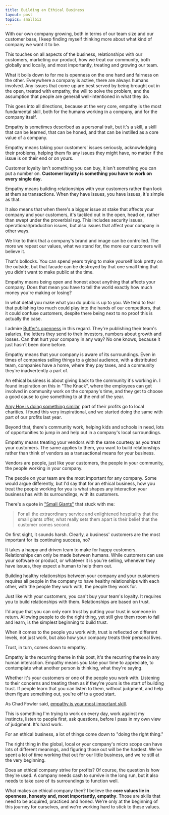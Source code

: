 ```yaml
---
title: Building an Ethical Business
layout: post
topics: smallbiz
---
```

With our own company growing, both in terms of our team size and our customer
base, I keep finding myself thinking more about what kind of company we want it
to be.

This touches on all aspects of the business, relationships with our customers,
marketing our product, how we treat our community, both globally and locally,
and most importantly, treating and growing our team.

What it boils down to for me is openness on the one hand and fairness on the
other. Everywhere a company is active, there are always humans involved. Any
issues that come up are best served by being brought out in the open, treated
with empathy, the will to solve the problem, and the assumption that people are
generall well-intentioned in what they do.

This goes into all directions, because at the very core, empathy is the most
fundamental skill, both for the humans working in a company, and for the company
itself.

Empathy is sometimes described as a personal trait, but it's a skill, a skill
that can be learned, that can be honed, and that can be instilled as a core
value of a company.

Empathy means taking your customers' issues seriously, acknowledging their
problems, helping them fix any issues they might have, no matter if the issue is
on their end or on yours.

Customer loyalty isn't something you can buy, it isn't something you can put a
number on. **Customer loyalty is something you have to work on every single
day.**

Empathy means building relationships with your customers rather than look at
them as transactions. When they have issues, you have issues, it's simple as
that.

It also means that when there's a bigger issue at stake that affects your
company and your customers, it's tackled out in the open, head on, rather than
swept under the proverbial rug. This includes security issues,
operational/production issues, but also issues that affect your company in other
ways.

We like to think that a company's brand and image can be controlled. The more we
repeat our values, what we stand for, the more our customers will believe it.

That's bollocks. You can spend years trying to make yourself look pretty on the
outside, but that facade can be destroyed by that one small thing that you
didn't want to make public at the time.

Empathy means being open and honest about anything that affects your company.
Does that mean you have to tell the world exactly how much money you're making
or losing?

In what detail you make what you do public is up to you. We tend to fear that
publishing too much could play into the hands of our competitors, that it could
confuse customers, despite there being next to no proof this is actually the
case.

I admire [Buffer's openness](http://open.bufferapp.com) in this regard. They're
publishing their team's salaries, the letters they send to their investors,
numbers about growth and losses. Can that hurt your company in any way? No one
knows, because it just hasn't been done before.

Empathy means that your company is aware of its surroundings. Even in times of
companies selling things to a global audience, with a distributed team,
companies have a home, where they pay taxes, and a community they're
inadvertently a part of.

An ethical business is about giving back to the community it's working in. I
found inspiration on this in "The Knack", where the employees can get involved
in community work on the company's time, and they get to choose a good cause to
give something to at the end of the year.

[Amy Hoy is doing something
similar](http://unicornfree.com/2013/the-responsibility-to-give-back-2013-charity-breakdown),
part of their profits go to local charities. I found this very inspirational,
and we started doing the same with part of our profits last year.

Beyond that, there's community work, helping kids and schools in need, lots of
opportunities to jump in and help out in a company's local surroundings.

Empathy means treating your vendors with the same courtesy as you treat your
customers. The same applies to them, you want to build relationships rather than
think of vendors as a transactional means for your business.

Vendors are people, just like your customers, the people in your community, the
people working in your company.

The people on your team are the most important for any company. Some would argue
differently, but I'd say that for an ethical business, how you treat the people
working for you is what shapes any interaction your business has with its
surroundings, with its customers.

There's a quote in ["Small Giants"](http://amzn.to/1d3lKOX) that stuck with me:

> For all the extraordinary service and enlightened hospitality that the small
  giants offer, what really sets them apart is their belief that the customer
  comes second.

On first sight, it sounds harsh. Clearly, a business' customers are the most
important for its continuing success, no?

It takes a happy and driven team to make for happy customers. Relationships can
only be made between humans. While customers can use your software or product,
or whatever it is you're selling, whenever they have issues, they expect a human
to help them out.

Building healthy relationships between your company and your customers requires
all people in  the company to have healthy relationships with each other, with
the people they work with, the people they work for.

Just like with your customers, you can't buy your team's loyalty. It requires
you to build relationships with them. Relationships are based on trust.

I'd argue that you can only earn trust by putting your trust in someone in
return. Allowing people to do the right thing, yet still give them room to fail
and learn, is the simplest beginning to build trust.

When it comes to the people you work with, trust is reflected on different
levels, not just work, but also how your company treats their personal lives.

Trust, in turn, comes down to empathy.

Empathy is the recurring theme in this post, it's the recurring theme in any
human interaction. Empathy means you take your time to appreciate, to
contemplate what another person is thinking, what they're saying.

Whether it's your customers or one of the people you work with. Listening to
their concerns and treating them as if they're yours is the start of building
trust. If people learn that you can listen to them, without judgment, and help
them figure something out, you're off to a good start.

As Chad Fowler said, [empathy is your most important
skill](http://chadfowler.com/blog/2014/01/19/empathy/).

This is something I'm trying to work on every day, work against my instincts,
listen to people first, ask questions, before I pass in my own view of
judgment. It's hard work.

For an ethical business, a lot of things come down to "doing the right thing."

The right thing in the global, local or your company's micro scope can have lots
of different meanings, and figuring those out will be the hardest. We've spent a
lot of time working that out for our little business, and we're still at the
very beginning.

Does an ethical company strive for profits? Of course, the question is how
they're used. A company needs cash to survive in the long run, but it also needs
to take care of its surroundings to function well.

What makes an ethical company then? I believe the **core values lie in openness,
honesty and, most importantly, empathy**. Those are skills that need to be
acquired, practiced and honed. We're only at the beginning of this journey for
ourselves, and we're working hard to stick to these values.


